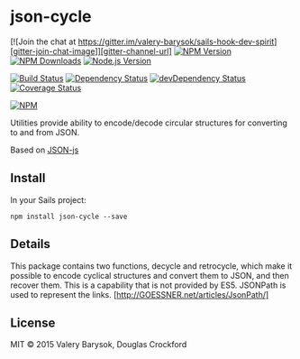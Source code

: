 # json-cycle

[![Join the chat at https://gitter.im/valery-barysok/sails-hook-dev-spirit][gitter-join-chat-image]][gitter-channel-url]
[![NPM Version][npm-version-image]][npm-url]
[![NPM Downloads][npm-downloads-image]][npm-url]
[![Node.js Version][node-image]][node-url]

[![Build Status][travis-image]][travis-url]
[![Dependency Status][dependencies-image]][dependencies-url]
[![devDependency Status][dev-dependencies-image]][dev-dependencies-url]
[![Coverage Status][coveralls-image]][coveralls-url]

[![NPM][npm-image]][npm-url]

Utilities provide ability to encode/decode circular structures for converting to and from JSON.

Based on [JSON-js](https://github.com/douglascrockford/JSON-js)

## Install

In your Sails project:

```
npm install json-cycle --save
```

## Details

This package contains two functions, decycle and retrocycle,
which make it possible to encode cyclical structures and convert them to JSON, and
then recover them. This is a capability that is not provided by ES5. JSONPath 
is used to represent the links. [http://GOESSNER.net/articles/JsonPath/]

## License
MIT &copy; 2015 Valery Barysok, Douglas Crockford

[npm-version-image]: https://img.shields.io/npm/v/json-cycle.svg?style=flat-square
[npm-downloads-image]: https://img.shields.io/npm/dm/json-cycle.svg?style=flat-square
[npm-image]: https://nodei.co/npm/json-cycle.png?downloads=true&downloadRank=true&stars=true
[npm-url]: https://npmjs.org/package/json-cycle
[travis-image]: https://img.shields.io/travis/valery-barysok/json-cycle/master.svg?style=flat-square
[travis-url]: https://travis-ci.org/valery-barysok/json-cycle
[dependencies-image]: https://david-dm.org/valery-barysok/json-cycle.svg?style=flat-square
[dependencies-url]: https://david-dm.org/valery-barysok/json-cycle
[dev-dependencies-image]: https://david-dm.org/valery-barysok/json-cycle/dev-status.svg?style=flat-square
[dev-dependencies-url]: https://david-dm.org/valery-barysok/json-cycle#info=devDependencies
[coveralls-image]: https://img.shields.io/coveralls/valery-barysok/json-cycle/master.svg?style=flat-square
[coveralls-url]: https://coveralls.io/r/valery-barysok/json-cycle?branch=master
[node-image]: https://img.shields.io/node/v/json-cycle.svg?style=flat-square
[node-url]: http://nodejs.org/download/
[gitter-join-chat-image]: https://badges.gitter.im/Join%20Chat.svg?style=flat-square
[gitter-channel-url]: https://gitter.im/valery-barysok/json-cycle
